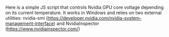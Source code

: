 Here is a simple JS script that controls Nvidia GPU core voltage depending on its current temperature. It works in Windows and relies on two external utilities: nvidia-smi (https://developer.nvidia.com/nvidia-system-management-interface) and NvidiaInspector (https://www.nvidiainspector.com/)
